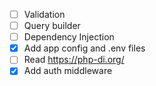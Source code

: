 - [ ] Validation
- [ ] Query builder
- [ ] Dependency Injection
- [x] Add app config and .env files
- [ ] Read https://php-di.org/
- [x] Add auth middleware
